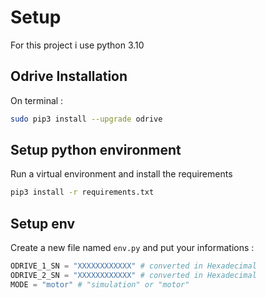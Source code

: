 # Setup
For this project i use python 3.10

## Odrive Installation
On terminal :       
``` bash
sudo pip3 install --upgrade odrive
```

## Setup python environment
Run a virtual environment and install the requirements      
``` bash
pip3 install -r requirements.txt
```

## Setup env
Create a new file named `env.py` and put your informations :        
``` python
ODRIVE_1_SN = "XXXXXXXXXXXX" # converted in Hexadecimal
ODRIVE_2_SN = "XXXXXXXXXXXX" # converted in Hexadecimal
MODE = "motor" # "simulation" or "motor"
```